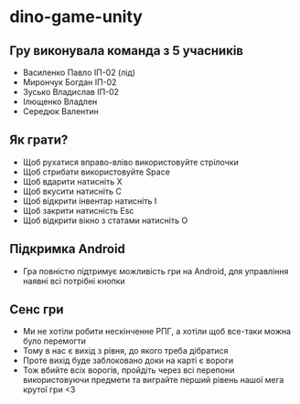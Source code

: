 # dino-game-unity

## Гру виконувала команда з 5 учасників
- Василенко Павло ІП-02 (лід)
- Мирончук Богдан ІП-02
- Зусько Владислав ІП-02
- Ілющенко Владлен
- Середюк Валентин

## Як грати?
- Щоб рухатися вправо-вліво використовуйте стрілочки
- Щоб стрибати використовуйте Space
- Щоб вдарити натисніть X
- Щоб вкусити натисніть C
- Щоб відкрити інвентар натисніть I
- Щоб закрити натисність Esc
- Щоб відкрити вікно з статами натисніть O

## Підкримка Android
- Гра повністю підтримує можливість гри на Android, для управління наявні всі потрібні кнопки

## Сенс гри
- Ми не хотіли робити нескінченне РПГ, а хотіли щоб все-таки можна було перемогти
- Тому в нас є вихід з рівня, до якого треба дібратися
- Проте вихід буде заблоковано доки на карті є вороги
- Тож вбийте всіх ворогів, пройдіть через всі перепони використовуючи предмети та виграйте перший рівень нашої мега крутої гри <3
